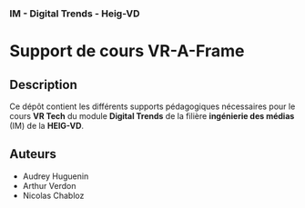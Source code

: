 ### IM - Digital Trends - Heig-VD

# Support de cours VR-A-Frame

## Description

Ce dépôt contient les différents supports pédagogiques nécessaires pour le cours **VR Tech** du module **Digital Trends** de la filière **ingénierie des médias** (IM) de la **HEIG-VD**.

## Auteurs

- Audrey Huguenin
- Arthur Verdon
- Nicolas Chabloz
<!--stackedit_data:
eyJoaXN0b3J5IjpbLTMwNzE0Njg0MSwtOTIwNjc4ODc5LDIwNT
U2NTkyODAsMjQ5NzAwMTZdfQ==
-->